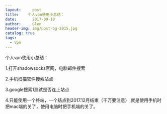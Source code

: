 ```yaml
---
layout:     post 
title:    个人vpn使用小总结：
date:       2017-09-10 
author:     Glen                      
header-img: img/post-bg-2015.jpg
catalog: true 
tags: 
  - Vpn
---  
```


个人vpn使用小总结：

1.打开shadowsocks官网，电脑邮件搜索

2.手机扫描软件搜索站点

3.google搜索1测试是否连上站点

4.只能使用一个终端，一个结点到2017.12月结束（千万要注意）,就是使用手机时把mac端的关了，使用电脑时把手机端的关了。
